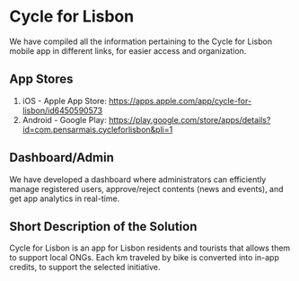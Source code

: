 # Cycle for Lisbon

We have compiled all the information pertaining to the Cycle for Lisbon mobile app in different links, for easier access and organization.

## App Stores
1. iOS - Apple App Store: https://apps.apple.com/app/cycle-for-lisbon/id6450590573
2. Android - Google Play: https://play.google.com/store/apps/details?id=com.pensarmais.cycleforlisbon&pli=1

## Dashboard/Admin

We have developed a dashboard where administrators can efficiently manage registered users, approve/reject contents (news and events), and get app analytics in real-time.

## Short Description of the Solution

Cycle for Lisbon is an app for Lisbon residents and tourists that allows them to support local ONGs. Each km traveled by bike is converted into in-app credits, to support the selected initiative.
